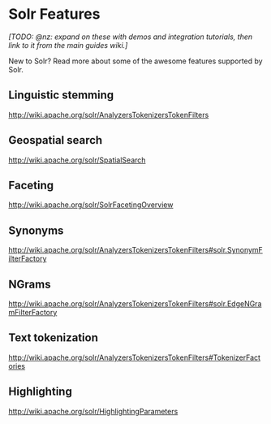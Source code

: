 # Solr Features

_[TODO: @nz: expand on these with demos and integration tutorials, then link to it from the main guides wiki.]_

New to Solr? Read more about some of the awesome features supported by Solr.

## Linguistic stemming

http://wiki.apache.org/solr/AnalyzersTokenizersTokenFilters

## Geospatial search

http://wiki.apache.org/solr/SpatialSearch

## Faceting

http://wiki.apache.org/solr/SolrFacetingOverview

## Synonyms

http://wiki.apache.org/solr/AnalyzersTokenizersTokenFilters#solr.SynonymFilterFactory

## NGrams

http://wiki.apache.org/solr/AnalyzersTokenizersTokenFilters#solr.EdgeNGramFilterFactory

## Text tokenization

http://wiki.apache.org/solr/AnalyzersTokenizersTokenFilters#TokenizerFactories

## Highlighting

http://wiki.apache.org/solr/HighlightingParameters